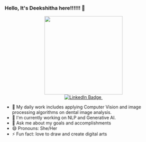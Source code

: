 ### Hello, It's Deekshitha here!!!!!! 👋 
<div id="header" align="center">
  <img src="https://media.giphy.com/media/HQHwvSBSy7s0AXOlWt/giphy.gif" width="250"/>
</div>
<div id="badges" align="center">
  <a href="www.linkedin.com/in/deekshitha-dp">
    <img src="https://img.shields.io/badge/LinkedIn-blue?style=for-the-badge&logo=linkedin&logoColor=white" alt="LinkedIn Badge"/>
  </a>
  <img src="https://komarev.com/ghpvc/?username=Deekshitha&style=flat-square&color=blue" alt=""/>
</div>
<!---
<div id="badges">
  <img src="https://komarev.com/ghpvc/?username=Deekshitha&style=flat-square&color=blue" alt=""/>
</div>



<!--**DeekshithaDPrakash/DeekshithaDPrakash** is a ✨ _special_ ✨ repository because its `README.md` (this file) appears on your GitHub profile.-->


- 🔭 My daily work includes applying Computer Vision and image processing algorithms on dental image analysis.
- 🌱 I'm currently working on NLP and Generative AI.<!--- 👯 I’m looking to collaborate on ...-->
- 💬 Ask me about my goals and accomplishments
- 😄 Pronouns: She/Her
- ⚡ Fun fact: love to draw and create digital arts


